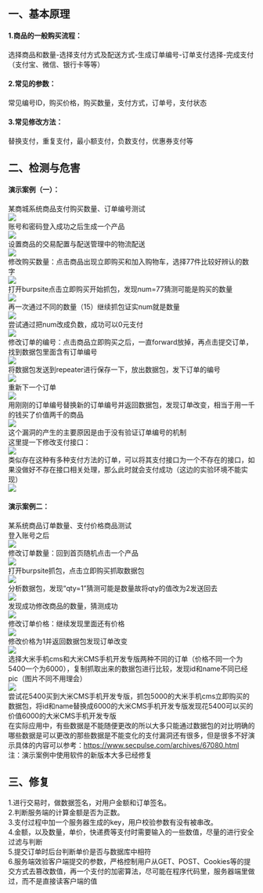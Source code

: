 一、基本原理
------

#### 1.商品的一般购买流程：

选择商品和数量-选择支付方式及配送方式-生成订单编号-订单支付选择-完成支付  
（支付宝、微信、银行卡等等）

#### 2.常见的参数：

常见编号ID，购买价格，购买数量，支付方式，订单号，支付状态

#### 3.常见修改方法：

替换支付，重复支付，最小额支付，负数支付，优惠券支付等

二、检测与危害
-------

#### 演示案例（一）：

某商城系统商品支付购买数量、订单编号测试  
[![](https://shs3.b.qianxin.com/attack_forum/2021/09/attach-b9579200de949f2a6997f1233d743a263eeb3574.png)](https://shs3.b.qianxin.com/attack_forum/2021/09/attach-b9579200de949f2a6997f1233d743a263eeb3574.png)  
账号和密码登入成功之后生成一个产品  
[![](https://shs3.b.qianxin.com/attack_forum/2021/09/attach-30a77700f2a6a612aa60d878664baf4b7d26e2e6.png)](https://shs3.b.qianxin.com/attack_forum/2021/09/attach-30a77700f2a6a612aa60d878664baf4b7d26e2e6.png)  
设置商品的交易配置与配送管理中的物流配送  
[![](https://shs3.b.qianxin.com/attack_forum/2021/09/attach-7201c8deb6ebdb3df0c004144d098b769925e918.png)](https://shs3.b.qianxin.com/attack_forum/2021/09/attach-7201c8deb6ebdb3df0c004144d098b769925e918.png)  
修改购买数量：点击商品出现立即购买和加入购物车，选择77件比较好辨认的数字  
[![](https://shs3.b.qianxin.com/attack_forum/2021/09/attach-d7c64b15ce0d5c72f61c2f1486fdd58e5312155b.png)](https://shs3.b.qianxin.com/attack_forum/2021/09/attach-d7c64b15ce0d5c72f61c2f1486fdd58e5312155b.png)  
打开burpsite点击立即购买开始抓包，发现num=77猜测可能是购买的数量  
[![](https://shs3.b.qianxin.com/attack_forum/2021/09/attach-dfa9e4be6a379829fccf7a6770c8df27ec5ac115.png)](https://shs3.b.qianxin.com/attack_forum/2021/09/attach-dfa9e4be6a379829fccf7a6770c8df27ec5ac115.png)  
再一次通过不同的数量（15）继续抓包证实num就是数量  
[![](https://shs3.b.qianxin.com/attack_forum/2021/09/attach-df08880009adb47f65a87f83771335da308d9c95.png)](https://shs3.b.qianxin.com/attack_forum/2021/09/attach-df08880009adb47f65a87f83771335da308d9c95.png)  
尝试通过把num改成负数，成功可以0元支付  
[![](https://shs3.b.qianxin.com/attack_forum/2021/09/attach-0c56eb4ed16ba21b7ade146ba1919a3d42ae9780.png)](https://shs3.b.qianxin.com/attack_forum/2021/09/attach-0c56eb4ed16ba21b7ade146ba1919a3d42ae9780.png)  
修改订单的编号：点击商品立即购买之后，一直forward放掉，再点击提交订单，找到数据包里面含有订单编号  
[![](https://shs3.b.qianxin.com/attack_forum/2021/09/attach-6e3829f1d8df55262b6526b9cf6925fbcba1ce81.png)](https://shs3.b.qianxin.com/attack_forum/2021/09/attach-6e3829f1d8df55262b6526b9cf6925fbcba1ce81.png)  
将数据包发送到repeater进行保存一下，放出数据包，发下订单的编号  
[![](https://shs3.b.qianxin.com/attack_forum/2021/09/attach-3ee1345ab6bf0fe94bbaf0767eb63b7a130327d2.png)](https://shs3.b.qianxin.com/attack_forum/2021/09/attach-3ee1345ab6bf0fe94bbaf0767eb63b7a130327d2.png)  
重新下一个订单  
[![](https://shs3.b.qianxin.com/attack_forum/2021/09/attach-f15a1a78439c1955d7eb2d1f27b1db2eda16a29a.png)](https://shs3.b.qianxin.com/attack_forum/2021/09/attach-f15a1a78439c1955d7eb2d1f27b1db2eda16a29a.png)  
用刚刚的订单编号替换新的订单编号并返回数据包，发现订单改变，相当于用一千的钱买了价值两千的商品  
[![](https://shs3.b.qianxin.com/attack_forum/2021/09/attach-db8adec1cc7733d4838b74b10cc215e9919d4bc8.png)](https://shs3.b.qianxin.com/attack_forum/2021/09/attach-db8adec1cc7733d4838b74b10cc215e9919d4bc8.png)  
这个漏洞的产生的主要原因是由于没有验证订单编号的机制  
这里提一下修改支付接口：  
[![](https://shs3.b.qianxin.com/attack_forum/2021/09/attach-dbef86fbc40e311d5c555ddeb3c1917ff0f30156.png)](https://shs3.b.qianxin.com/attack_forum/2021/09/attach-dbef86fbc40e311d5c555ddeb3c1917ff0f30156.png)  
类似存在这种有多种支付方法的订单，可以将其支付接口为一个不存在的接口，如果没做好不存在接口相关处理，那么此时就会支付成功（这边的实验环境不能实现）  
[![](https://shs3.b.qianxin.com/attack_forum/2021/09/attach-252e37f250c5fe9a4fe6edbb583ed10bc16e1eff.png)](https://shs3.b.qianxin.com/attack_forum/2021/09/attach-252e37f250c5fe9a4fe6edbb583ed10bc16e1eff.png)

#### 演示案例二：

某系统商品订单数量、支付价格商品测试  
登入账号之后  
[![](https://shs3.b.qianxin.com/attack_forum/2021/09/attach-8e668fc5dc90a444e0c1f9526010ac506feadfd2.png)](https://shs3.b.qianxin.com/attack_forum/2021/09/attach-8e668fc5dc90a444e0c1f9526010ac506feadfd2.png)  
修改订单数量：回到首页随机点击一个产品  
[![](https://shs3.b.qianxin.com/attack_forum/2021/09/attach-53cc1ab023c971ea233572543468069c46a8db7e.png)](https://shs3.b.qianxin.com/attack_forum/2021/09/attach-53cc1ab023c971ea233572543468069c46a8db7e.png)  
打开burpsite抓包，点击立即购买抓取数据包  
[![](https://shs3.b.qianxin.com/attack_forum/2021/09/attach-891b59c9db925d1a03d5e5c75dba07966c5f5e8a.png)](https://shs3.b.qianxin.com/attack_forum/2021/09/attach-891b59c9db925d1a03d5e5c75dba07966c5f5e8a.png)  
分析数据包，发现“qty=1”猜测可能是数量故将qty的值改为2发送回去  
[![](https://shs3.b.qianxin.com/attack_forum/2021/09/attach-acafda38eb5a456fc63d04c1fc4771e65b22e3f6.png)](https://shs3.b.qianxin.com/attack_forum/2021/09/attach-acafda38eb5a456fc63d04c1fc4771e65b22e3f6.png)  
发现成功修改商品的数量，猜测成功  
[![](https://shs3.b.qianxin.com/attack_forum/2021/09/attach-84469df42875671eac8199eae9adcc98761decf5.png)](https://shs3.b.qianxin.com/attack_forum/2021/09/attach-84469df42875671eac8199eae9adcc98761decf5.png)  
修改订单价格：继续发现里面还有价格  
[![](https://shs3.b.qianxin.com/attack_forum/2021/09/attach-d45e1e2651a1b1bbbd369163348783a7425d1fb1.png)](https://shs3.b.qianxin.com/attack_forum/2021/09/attach-d45e1e2651a1b1bbbd369163348783a7425d1fb1.png)  
修改价格为1并返回数据包发现订单改变  
[![](https://shs3.b.qianxin.com/attack_forum/2021/09/attach-73f245d06a80b0bb312028863067c9c330a65443.png)](https://shs3.b.qianxin.com/attack_forum/2021/09/attach-73f245d06a80b0bb312028863067c9c330a65443.png)  
选择大米手机cms和大米CMS手机开发专版两种不同的订单（价格不同一个为5400一个为6000），复制抓取出来的数据包进行比较，发现id和name不同已经pic（图片不同不用理会）  
[![](https://shs3.b.qianxin.com/attack_forum/2021/09/attach-1ff6b95c6d9260a62e0d13d4ec606a295d315ff8.png)](https://shs3.b.qianxin.com/attack_forum/2021/09/attach-1ff6b95c6d9260a62e0d13d4ec606a295d315ff8.png)  
尝试花5400买到大米CMS手机开发专版，抓包5000的大米手机cms立即购买的数据包，将id和name替换成6000的大米CMS手机开发专版发现花5400可以买的价值6000的大米CMS手机开发专版  
在实际应用中，有些数据是不能随便更改的所以大多只能通过数据包的对比明确的哪些数据是可以更改的那些数据是不能变化的支付漏洞还有很多，但是很多不好演示具体的内容可以参考：<https://www.secpulse.com/archives/67080.html>  
注：演示案例中使用软件的新版本大多已经修复

三、修复
----

1.进行交易时，做数据签名，对用户金额和订单签名。  
2.判断服务端的计算金额是否为正数。  
3.支付过程中加一个服务器生成的key，用户校验参数有没有被串改。  
4.金额，以及数量，单价，快递费等支付时需要输入的一些数值，尽量的进行安全过滤与判断  
5.提交订单时后台判断单价是否与数据库中相符  
6.服务端效验客户端提交的参数，严格控制用户从GET、POST、Cookies等的提交方式去篡改数值，再一个支付的加密算法，尽可能在程序代码里，服务器端里做过，而不是直接读客户端的值